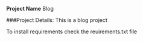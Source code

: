 **Project Name**  Blog 

###Project Details: This is a blog  project

To install requirements check the reuirements.txt file 

